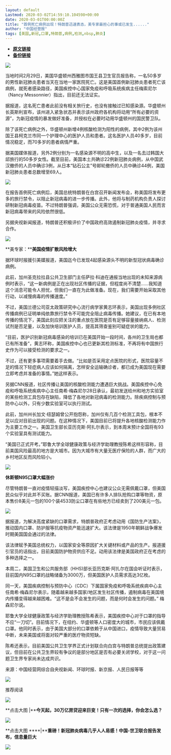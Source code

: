```yaml
---
layout: default
Lastmod: 2020-03-02T14:59:10.104598+00:00
date: 2020-03-01T00:00:00Z
title: "首例死亡病例出现！特朗普迅速表态，美专家最担心的事或已发生......"
author: "中国经营报"
tags: [美国,新冠,口罩,特朗普,病例,检测,nbsp,肺炎]
---
```


* [**原文链接**](https://mp.weixin.qq.com/s/ZtKfhcqo8V2_rp32AWvHvw)
* [**备份链接**](http://archive.is/fXjFp)


![](/images/post/5fdb3f87f44cf8ae08d41ad1e0b84841.jpg)

当地时间2月29日，美国华盛顿州西雅图市国王县卫生官员报告称，一名50多岁的男性新冠肺炎患者当天在当地一家医院死亡。这是美国首例新冠肺炎患者死亡该病例，就死者感染路径，美国疾控中心国家免疫和呼吸系统疾病主任梅索尼尔（Nancy Messonnier）指出，目前还无法证实。

据报道，这名死亡患者此前没有相关旅行史，也没有接触过已知感染源。华盛顿州长英斯利宣布，该州进入紧急状态并表示该州政府各机构将动用“所有必要的资源”，为新冠疫情的暴发做好准备，并授权在必要时动用华盛顿州的国民警卫队。

除了该死亡病例之外，华盛顿州新增4例核酸检测为阳性的病例，其中2例为该州国王县柯克兰市同一个护理中心的医护人员和患者。这名医护人员40多岁，目前情况稳定，而70多岁的患者病情严重。

据美国媒体报道，另外2例分别为一名感染源不明的高中生，以及一名去过韩国大邱旅行的50多岁女性。截至目前，美国本土共确诊22例新冠肺炎病例，从中国武汉撤侨的人员中确诊3例，从日本“钻石公主”号邮轮撤侨的人员中确诊44例，美国新冠肺炎患者总数增至69人。

![](/images/post/9e9cf5f120aa7e3a39fcef2c38813c1f.jpg)

在报告首例死亡病例后，美国总统特朗普在白宫召开新闻发布会，称美国将发布更多的旅行禁令，以阻止新冠病毒的进一步传播。此外，他将与制药机构负责人探讨研制新冠病毒疫苗。不过特朗普强调，美国公众无需恐慌，对于普通美国人民而言新冠病毒带来的风险依然很低。

另据央视新闻报道，特朗普还积极评价了中国政府高效遏制新冠肺炎疫情，并寻求合作。

![](/images/post/bc3576ff279d80264ac4f6d7a60432f9.jpg)

**美专家：****美国疫情扩散风险增大**

据环球时报援引美媒报道，美国迄今已发现4起感染源头不明的新型冠状病毒确诊病例。

此前，加州圣克拉拉县公共卫生部门主任萨拉·科迪在通报当地出现的未知来源病例时表示，“这一新病例是正在出现社区传播的证据，但程度尚不清楚……我知道这个消息可能令人担忧，但我们一直在为此做准备。现在，我们需要开始采取其他行动，以减慢病毒的传播速度。”

不过，美国兰德公司亚太政策研究中心流行病学家黄志环表示，美国出现多例社区传播病例已证明单纯依靠旅行禁令不可能完全阻止病毒传播。她建议，在已有本地传播的情况下，美国此刻应把关注的重点放在医院是否有足够容量接纳病人、检测试剂是否足量，以及加快培训医护人员，提高其筛查鉴别可疑症状的能力。

“目前，医护识别新冠病毒感染的培训已在美国开始一段时间，各州的卫生局也都已有所准备”，黄志环称，美国疾控中心也已更新其检测标准，不再将有中国旅行史作为可以接受检测的要求之一。

不过，还有更多事项需要着手去做。“比如是否采用定点医院的形式，医院容量不足的情况下轻症病人应该如何隔离，怎样安全运输确诊者，都已成为美国现在需要立即考虑并准备的事情。”她这样表示。

另据CNN报道，社区传播让美国的核酸检测能力遭遇巨大挑战。美国疾控中心免疫和呼吸系统疾病中心主任南希·梅森尼尔28日承认，最初发送给州和地方实验室的某些检测工具包存在缺陷，降低了各地对新冠病毒的检测能力。除疾病控制与预防中心以外，只有少数实验室可以执行测试。

此前，加州州长加文·纽瑟姆曾公开抱怨称，加州仅有几百个检测工具包，根本不足以应对目前出现的问题。在这种情况下，美国目前已将提升各地核酸检测能力作为主要工作之一。美国卫生部长亚历克斯·阿扎尔表示，到本周末预计全国将有93个实验室具有测试能力。

“美国已正式开考。”耶鲁大学全球健康政策与经济学助理教授陈希这样形容称，目前美国风险最高的地方是大城市。因为大城市有大量无医疗保险的人群，而广大的乡村地区反而风险较小。

![](/images/post/bc3576ff279d80264ac4f6d7a60432f9.jpg)

**休斯顿N95口罩大幅涨价**

尽管特朗普一直对疫情轻描淡写，美国疾控中心也建议公众无需佩戴口罩，但美国民众似乎对此并不买账。据CNN报道，美国已有许多人排队抢购口罩等物资，原本售价8美元一包的100个装4533防尘口罩在有些地方已经卖到了200美元一包。

![](/images/post/a92810216789f328ab3d6fe01c180765.jpg)

据报道，为解决高度紧缺的口罩需求，特朗普政府正考虑动用《国防生产法案》，推动国内口罩、防护服等抗疫物资产能迅速扩大。该法律是1950年朝鲜战争爆发时期美国国会通过的法律。

该法律赋予美国总统权力，以国家安全等原因扩大关键材料或产品的生产。报道援引官员的话指出，目前美国防护物资供应不足。动用该法律是美国政府正在考虑的多种选择之一。

本周二，美国卫生和公共服务部（HHS)部长亚历克斯·阿扎尔在国会听证时表示，目前国内N95口罩的战略储备为3000万，但美国医护人员需求高达3亿枚。

同一天，美国疾病控制与预防中心（CDC）下属国家免疫和呼吸系统疾病中心主任南希·梅森尼尔表示，随着越来越多国家/地区发生社区传播，遏制病毒在美国境内传播变得越来越困难。“这不是会不会发生的问题，而是何时会发生的问题。” 梅森尼尔说。

耶鲁大学全球健康政策与经济学助理教授陈希表示，美国疾控中心对于口罩的指导不应“一刀切”。目前情况下，在纽约、华盛顿等人口密度大的城市，市民应该佩戴口罩。他同时表示，由于美国大部分的口罩依赖于从中国进口，疫情导致大量贸易中断，未来美国或将面对较严重的医疗物资短缺。

陈希还表示，目前美国公共卫生学界正式计划联合向白宫与特朗普总统提出政策建议，但目前在公共卫生界较有争议的是部分地区是否有必要关闭学校，对于这一问题卫生界专家尚未达成共识。

来源：中国经营网综合自央视新闻、环球时报、新京报、人民日报等等

![](/images/post/43b7a57fd045be64890b8526d60a1277.jpg)

  

推荐阅读

[![](/images/post/9dc637024bb21a70d267a410a41e12ec.jpg)](http://mp.weixin.qq.com/s?__biz=MjA5NTMyOTMwMQ==&mid=2651972075&idx=1&sn=2a2fd152af579e00d3fd42fa57f42504&chksm=4f3e869178490f879f9108ee4330babf393e59fb4d6eac850af2a96ad544e87a4410d54f841d&scene=21#wechat_redirect)

**点击大图 |****今天起，30万亿房贷迎来巨变！只有一次的选择，你会怎么选？**  

  

[![](/images/post/072d07a1c0afcce5b6b99faa4b3e35f4.jpg)](http://mp.weixin.qq.com/s?__biz=MjA5NTMyOTMwMQ==&mid=2651972075&idx=2&sn=1e58a751faa6a606f5cd2fd9e75277e9&chksm=4f3e869178490f870163975f2a795d8d72ab6ccb731b970ead28ba815303a1740c71cc055c4d&scene=21#wechat_redirect)

**点击大图 ****|****重磅！新冠肺炎病毒几乎人人易感！中国-世卫联合报告发布，信息量巨大**  

  

![](/images/post/f3501c0a0df0124df45b227b216c07a4.jpg)

